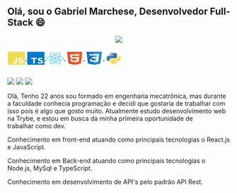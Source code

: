 ## Olá, sou o Gabriel Marchese, Desenvolvedor Full-Stack 😄
<div align="center">
  <a href="https://github.com/gabriel-marchese">
  <img height="180em" src="https://github-readme-stats.vercel.app/api/top-langs/?username=gabriel-marchese&layout=compact&langs_count=7&theme=dracula"/>
</div>
<div style="display: inline_block"><br>
  <img align="center" alt="Js" height="30" width="40" src="https://raw.githubusercontent.com/devicons/devicon/master/icons/javascript/javascript-plain.svg">
  <img align="center" alt="Ts" height="30" width="40" src="https://raw.githubusercontent.com/devicons/devicon/master/icons/typescript/typescript-plain.svg">
  <img align="center" alt="React" height="30" width="40" src="https://raw.githubusercontent.com/devicons/devicon/master/icons/react/react-original.svg">
  <img align="center" alt="HTML" height="30" width="40" src="https://raw.githubusercontent.com/devicons/devicon/master/icons/html5/html5-original.svg">
  <img align="center" alt="CSS" height="30" width="40" src="https://raw.githubusercontent.com/devicons/devicon/master/icons/css3/css3-original.svg">
  <img align="center" alt="Python" height="30" width="40" src="https://raw.githubusercontent.com/devicons/devicon/master/icons/python/python-original.svg">
  
  ##
 
<div> 
 
  <a href="https://gabriel-marchese.github.io/projeto-portifolio/" target="_blank"><img src="https://img.shields.io/badge/-Portif%C3%B3lio-%23E4405F?style=for-the-badge" target="_blank"></a>
  <a href = "mailto:gabriel.marchese2@gmail.com"><img src="https://img.shields.io/badge/-Gmail-%23333?style=for-the-badge&logo=gmail&logoColor=white" target="_blank"></a>
  <a href="https://www.linkedin.com/in/gabriel-marchese/" target="_blank"><img src="https://img.shields.io/badge/-LinkedIn-%230077B5?style=for-the-badge&logo=linkedin&logoColor=white" target="_blank"></a> 

</div>
<div>
  <p>Olá, Tenho 22 anos sou formado em engenharia mecatrônica, mas durante a faculdade conhecia programação e decidi que gostaria de trabalhar com isso pois é algo que gosto muito.
Atualmente estudo desenvolvimento web na Trybe, e estou em busca da minha primeira oportunidade de trabalhar como dev.</p>
  <p>Conhecimento em front-end atuando como principais tecnologias o React.js e JavaScript.</p>
  <p>Conhecimento em Back-end atuando como principais tecnologias o Node.js, MySql e TypeScript.</p>
  <p>Conhecimento em desenvolvimento de API's pelo padrão API Rest.</p>
</div>
